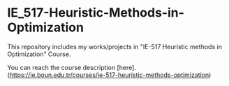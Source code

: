 # IE_517-Heuristic-Methods-in-Optimization
This repository includes my works/projects  in "IE-517 Heuristic methods in Optimization" Course.

You can reach the course description [here].(https://ie.boun.edu.tr/courses/ie-517-heuristic-methods-optimization)
